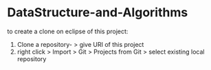 # DataStructure-and-Algorithms

to create a clone on eclipse of this project:

1. Clone a repository-  > give URI of this project
2. right click > Import > Git > Projects from Git > select existing local repository
